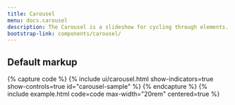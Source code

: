 ```yaml
---
title: Carousel
menu: docs.carousel
description: The Carousel is a slideshow for cycling through elements.
bootstrap-link: components/carousel/
---
```


## Default markup

{% capture code %}
{% include ui/carousel.html show-indicators=true show-controls=true id="carousel-sample" %}
{% endcapture %}
{% include example.html code=code max-width="20rem" centered=true %}
